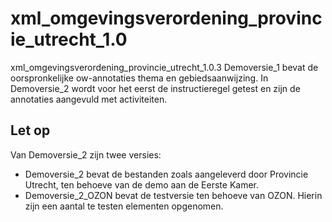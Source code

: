 # xml_omgevingsverordening_provincie_utrecht_1.0
xml_omgevingsverordening_provincie_utrecht_1.0.3
Demoversie_1 bevat de oorspronkelijke ow-annotaties thema en gebiedsaanwijzing. In Demoversie_2 wordt voor het eerst de instructieregel getest en zijn de annotaties aangevuld met activiteiten.
## Let op
Van Demoversie_2 zijn twee versies:
- Demoversie_2 bevat de bestanden zoals aangeleverd door Provincie Utrecht, ten behoeve van de demo aan de Eerste Kamer.
- Demoversie_2_OZON bevat de testversie ten behoeve van OZON. Hierin zijn een aantal te testen elementen opgenomen.
